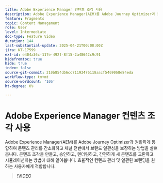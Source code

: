 ```yaml
---
title: Adobe Experience Manager 컨텐츠 조각 사용
description: Adobe Experience Manager(AEM)를 Adobe Journey Optimizer과 원활하게 통합하여 콘텐츠 관리를 간소화하고 채널 전반에서 브랜드 일관성을 보장하는 방법을 살펴봅니다. 콘텐츠 조각을 만들고, 승인하고, 렌더링하고, 간편하게 새 콘텐츠를 교환하고 시뮬레이션하는 방법에 대해 알아봅니다. 효율적인 컨텐츠 관리 및 일관된 브랜딩을 원하는 사용자에게 적합합니다.
feature: Fragments
topic: Content Management
role: User
level: Intermediate
doc-type: Feature Video
duration: 144
last-substantial-update: 2025-04-21T00:00:00Z
jira: KT-17599
exl-id: e404a36c-117e-492f-8f15-2a48642c9c91
hidefromtoc: true
hide: true
index: false
source-git-commit: 210b854d56cc71193476118aacf5469068e84eda
workflow-type: tm+mt
source-wordcount: '106'
ht-degree: 0%

---
```


# Adobe Experience Manager 컨텐츠 조각 사용

Adobe Experience Manager(AEM)를 Adobe Journey Optimizer과 원활하게 통합하여 콘텐츠 관리를 간소화하고 채널 전반에서 브랜드 일관성을 보장하는 방법을 살펴봅니다. 콘텐츠 조각을 만들고, 승인하고, 렌더링하고, 간편하게 새 콘텐츠를 교환하고 시뮬레이션하는 방법에 대해 알아봅니다. 효율적인 컨텐츠 관리 및 일관된 브랜딩을 원하는 사용자에게 적합합니다.

>[!VIDEO](https://video.tv.adobe.com/v/3457691/?learn=on&enablevpops)
